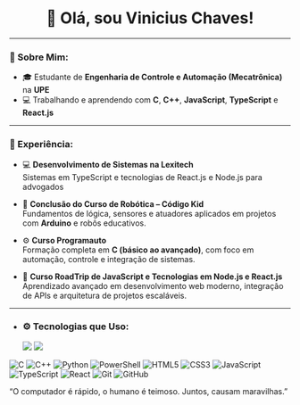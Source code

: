 <h1 align="center">👋 Olá, sou Vinicius Chaves!</h1>

---

### 🧠 Sobre Mim:
- 🎓 Estudante de **Engenharia de Controle e Automação (Mecatrônica)** na **UPE**
- 💻 Trabalhando e aprendendo com **C**, **C++**, **JavaScript**, **TypeScript** e **React.js**

---

### 💼 Experiência:
- 💻 **Desenvolvimento de Sistemas na Lexitech**  
  Sistemas em TypeScript e tecnologias de React.js e Node.js para advogados

- 🤖 **Conclusão do Curso de Robótica – Código Kid**  
  Fundamentos de lógica, sensores e atuadores aplicados em projetos com **Arduino** e robôs educativos.

- ⚙️ **Curso Programauto**  
  Formação completa em **C (básico ao avançado)**, com foco em automação, controle e integração de sistemas.

- 🚀 **Curso RoadTrip de JavaScript e Tecnologias em Node.js e React.js**  
  Aprendizado avançado em desenvolvimento web moderno, integração de APIs e arquitetura de projetos escaláveis.

---

- ### ⚙️ Tecnologias que Uso:

  <img src="https://img.shields.io/badge/Linux-black?style=for-the-badge&logo=linux"/>
  <img src="https://img.shields.io/badge/Windows-0078D6?style=for-the-badge&logo=windows&logoColor=white"/>

![C](https://img.shields.io/badge/C-00599C?style=for-the-badge&logo=c&logoColor=white)
![C++](https://img.shields.io/badge/C++-00599C?style=for-the-badge&logo=cplusplus&logoColor=white)
![Python](https://img.shields.io/badge/Python-3776AB?style=for-the-badge&logo=python&logoColor=white)
![PowerShell](https://img.shields.io/badge/PowerShell-5391FE?style=for-the-badge&logo=powershell&logoColor=white)
![HTML5](https://img.shields.io/badge/HTML5-E34F26?style=for-the-badge&logo=html5&logoColor=white)
![CSS3](https://img.shields.io/badge/CSS3-1572B6?style=for-the-badge&logo=css3&logoColor=white)
![JavaScript](https://img.shields.io/badge/JavaScript-F7DF1E?style=for-the-badge&logo=javascript&logoColor=black)
![TypeScript](https://img.shields.io/badge/TypeScript-3178C6?style=for-the-badge&logo=typescript&logoColor=white)
![React](https://img.shields.io/badge/React-20232A?style=for-the-badge&logo=react&logoColor=61DAFB)
![Git](https://img.shields.io/badge/Git-F05032?style=for-the-badge&logo=git&logoColor=white)
![GitHub](https://img.shields.io/badge/GitHub-181717?style=for-the-badge&logo=github&logoColor=white)

“O computador é rápido, o humano é teimoso. Juntos, causam maravilhas.”

